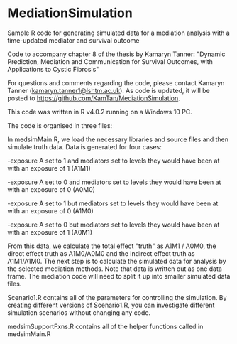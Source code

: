 # MediationSimulation
Sample R code for generating simulated data for a mediation analysis with a time-updated mediator and survival outcome

Code to accompany chapter 8 of the thesis by Kamaryn Tanner: "Dynamic Prediction, Mediation and Communication for Survival Outcomes, with Applications to Cystic Fibrosis"

For questions and comments regarding the code, please contact Kamaryn Tanner (kamaryn.tanner1@lshtm.ac.uk). As code is updated, it will be posted to https://github.com/KamTan/MediationSimulation. 

This code was written in R v4.0.2 running on a Windows 10 PC.

The code is organised in three files:

In medsimMain.R, we load the necessary libraries and source files and then simulate truth data. Data is generated for four cases: 

  -exposure A set to 1 and mediators set to levels they would have been at with an exposure of 1   (A1M1)
  
  -exposure A set to 0 and mediators set to levels they would have been at with an exposure of 0   (A0M0)
  
  -exposure A set to 1 but mediators set to levels they would have been at with an exposure of 0   (A1M0)
  
  -exposure A set to 0 but mediators set to levels they would have been at with an exposure of 1   (A0M1)

From this data, we calculate the total effect "truth" as A1M1 / A0M0, the direct effect truth as A1M0/A0M0 and the indirect effect truth as A1M1/A1M0.  The next step is to calculate the simulated data for analysis by the selected mediation methods.  Note that data is written out as one data frame. The mediation code will need to split it up into smaller simulated data files.

Scenario1.R contains all of the parameters for controlling the simulation. By creating different versions of Scenario1.R, you can investigate different simulation scenarios without changing any code.

medsimSupportFxns.R contains all of the helper functions called in medsimMain.R

